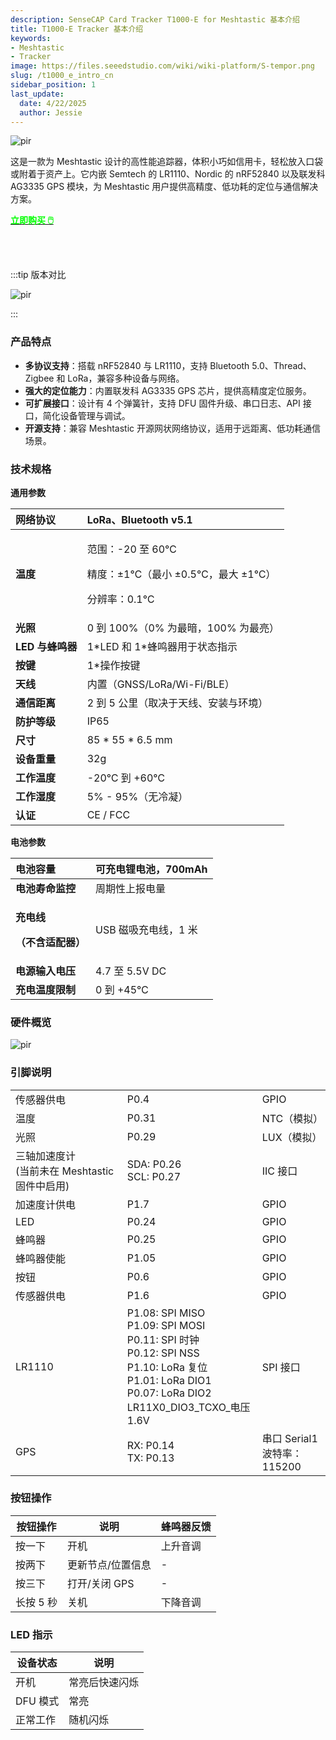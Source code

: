 ```yaml
---
description: SenseCAP Card Tracker T1000-E for Meshtastic 基本介绍
title: T1000-E Tracker 基本介绍
keywords:
- Meshtastic
- Tracker
image: https://files.seeedstudio.com/wiki/wiki-platform/S-tempor.png
slug: /t1000_e_intro_cn
sidebar_position: 1
last_update:
  date: 4/22/2025
  author: Jessie
---
```



<p style={{textAlign: 'center'}}><img src="https://files.seeedstudio.com/wiki/SenseCAP/Meshtastic/intro-e.png" alt="pir" width={800} height="auto" /></p>

这是一款为 Meshtastic 设计的高性能追踪器，体积小巧如信用卡，轻松放入口袋或附着于资产上。它内嵌 Semtech 的 LR1110、Nordic 的 nRF52840 以及联发科 AG3335 GPS 模块，为 Meshtastic 用户提供高精度、低功耗的定位与通信解决方案。

<div class="get_one_now_container" style={{textAlign: 'center'}}>
    <a class="get_one_now_item" href="https://www.seeedstudio.com/SenseCAP-Card-Tracker-T1000-E-for-Meshtastic-p-5913.html">
            <strong><span><font color={'FFFFFF'} size={"4"}> 立即购买 🖱️</font></span></strong>
    </a>
</div>

<br></br>

:::tip 版本对比
<p style={{textAlign: 'center'}}><img src="https://files.seeedstudio.com/wiki/SenseCAP/Meshtastic/versions-duibi.png" alt="pir" width={600} height="auto" /></p>
:::

### 产品特点

* **多协议支持**：搭载 nRF52840 与 LR1110，支持 Bluetooth 5.0、Thread、Zigbee 和 LoRa，兼容多种设备与网络。
* **强大的定位能力**：内置联发科 AG3335 GPS 芯片，提供高精度定位服务。
* **可扩展接口**：设计有 4 个弹簧针，支持 DFU 固件升级、串口日志、API 接口，简化设备管理与调试。
* **开源支持**：兼容 Meshtastic 开源网状网络协议，适用于远距离、低功耗通信场景。

### 技术规格

**通用参数**

|**网络协议**|LoRa、Bluetooth v5.1|
| :- | :- |
|**温度**|<p>范围：-20 至 60℃</p><p>精度：±1℃（最小 ±0.5℃，最大 ±1℃）</p><p>分辨率：0.1℃</p>|
|**光照**|0 到 100%（0% 为最暗，100% 为最亮）|
|**LED 与蜂鸣器**|1\*LED 和 1\*蜂鸣器用于状态指示|
|**按键**|1\*操作按键|
|**天线**|内置（GNSS/LoRa/Wi-Fi/BLE）|
|**通信距离**|2 到 5 公里（取决于天线、安装与环境）|
|**防护等级**|IP65|
|**尺寸**|85 \* 55 \* 6.5 mm|
|**设备重量**|32g|
|**工作温度**|-20℃ 到 +60℃|
|**工作湿度**|5% - 95%（无冷凝）|
|**认证**|CE / FCC|

**电池参数**

|**电池容量**|可充电锂电池，700mAh|
| :- | :- |
|**电池寿命监控**|周期性上报电量|
|<p>**充电线**</p><p>**（不含适配器）**</p>|USB 磁吸充电线，1 米|
|**电源输入电压**|4.7 至 5.5V DC|
|**充电温度限制**|0 到 +45℃|

### 硬件概览

<p style={{textAlign: 'center'}}><img src="https://files.seeedstudio.com/wiki/SenseCAP/Meshtastic/4-pogo.png" alt="pir" width={800} height="auto" /></p>

### 引脚说明

||||
|- |- |- |
|传感器供电|P0.4|GPIO|
|温度|P0.31|NTC（模拟）|
|光照|P0.29|LUX（模拟）|
|三轴加速度计<br/>(当前未在 Meshtastic 固件中启用)|SDA: P0.26<br/>SCL: P0.27|IIC 接口|
|加速度计供电|P1.7|GPIO|
|LED|P0.24|GPIO|
|蜂鸣器|P0.25|GPIO|
|蜂鸣器使能|P1.05|GPIO|
|按钮|P0.6|GPIO|
|传感器供电|P1.6|GPIO|
|LR1110|P1.08: SPI MISO<br/>P1.09: SPI MOSI<br/>P0.11: SPI 时钟<br/>P0.12: SPI NSS<br/>P1.10: LoRa 复位<br/>P1.01: LoRa DIO1<br/>P0.07: LoRa DIO2<br/>LR11X0\_DIO3\_TCXO\_电压 1.6V|SPI 接口|
|GPS|RX: P0.14<br/>TX: P0.13|串口 Serial1<br/>波特率：115200|

### 按钮操作

|按钮操作|说明|蜂鸣器反馈|
|- |- |- |
|按一下|开机|上升音调|
|按两下|更新节点/位置信息|-|
|按三下|打开/关闭 GPS|-|
|长按 5 秒|关机|下降音调|

### LED 指示

|设备状态|说明|
|- |- |
|开机|常亮后快速闪烁|
|DFU 模式|常亮|
|正常工作|随机闪烁|
